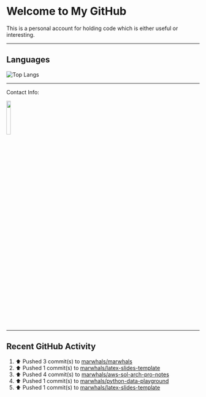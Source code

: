 # Welcome to My GitHub

This is a personal account for holding code which is either useful or interesting.

---
## Languages

![Top Langs](https://github-readme-stats.vercel.app/api/top-langs/?username=marwhals&layout=compact&bg_color=282c34&text_color=ffffff&title_color=ff5733)

---
Contact Info:

<a href="https://www.linkedin.com/in/marjanmubarok/">
  <img src="https://upload.wikimedia.org/wikipedia/commons/0/01/LinkedIn_Logo.svg" width="15%">
</a>

---

## Recent GitHub Activity

<!--RECENT_ACTIVITY:start-->
1. ⬆️ Pushed 3 commit(s) to [marwhals/marwhals](https://github.com/marwhals/marwhals)<br>
2. ⬆️ Pushed 1 commit(s) to [marwhals/latex-slides-template](https://github.com/marwhals/latex-slides-template)<br>
3. ⬆️ Pushed 4 commit(s) to [marwhals/aws-sol-arch-pro-notes](https://github.com/marwhals/aws-sol-arch-pro-notes)<br>
4. ⬆️ Pushed 1 commit(s) to [marwhals/python-data-playground](https://github.com/marwhals/python-data-playground)<br>
5. ⬆️ Pushed 1 commit(s) to [marwhals/latex-slides-template](https://github.com/marwhals/latex-slides-template)<br>
<!--RECENT_ACTIVITY:end-->
